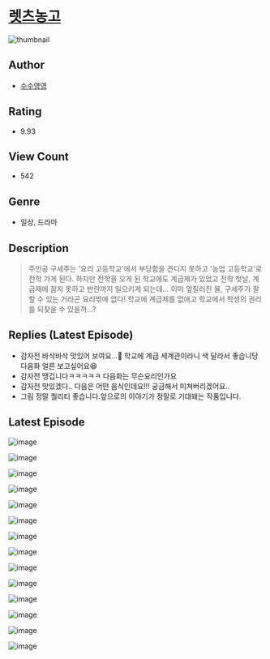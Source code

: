 # [렛츠농고](https://comic.naver.com/bestChallenge/list?titleId=810472)
![thumbnail](https://image-comic.pstatic.net/user_contents_data/challenge_comic/2023/05/23/upload_7364056312796295778_480x623.jpeg)

## Author
- [수수영영](https://comic.naver.com/artistTitle?id=366918)

## Rating
- 9.93

## View Count
- 542

## Genre
- 일상, 드라마

## Description
> 주인공 구세주는 '요리 고등학교'에서 부당함을 견디지 못하고 '농업 고등학교'로 전학 가게 된다. 하지만 전학을 오게 된 학교에도 계급제가 있었고 전학 첫날, 계급제에 참지 못하고 반란까지 일으키게 되는데... 이미 엎질러진 물, 구세주가 잘 할 수 있는 거라곤 요리밖에 없다! 학교에 계급제를 없애고 학교에서 학생의 권리를 되찾을 수 있을까...?

## Replies (Latest Episode)
- 감자전 바삭바삭 맛있어 보여요...🤤 학교에 계급 세계관이라니 색 달라서 좋습니당 다음화 얼른 보고싶어요😆
- 감자전 땡깁니다ㅋㅋㅋㅋㅋ 다음화는 무슨요리인가요
- 감자전 맛있겠다.. 다음은 어떤 음식인데요!!! 궁금해서 미쳐버리겠어요..
- 그림 정말 퀄리티 좋습니다.앞으로의 이야기가 정말로 기대돼는 작품입니다.

## Latest Episode
![image](https://image-comic.pstatic.net/user_contents_data/challenge_comic/2023/05/23/366918/upload_3834031376637964598.jpeg)

![image](https://image-comic.pstatic.net/user_contents_data/challenge_comic/2023/05/23/366918/upload_7149012734208194617.jpeg)

![image](https://image-comic.pstatic.net/user_contents_data/challenge_comic/2023/05/23/366918/upload_3473512478958565426.jpeg)

![image](https://image-comic.pstatic.net/user_contents_data/challenge_comic/2023/05/23/366918/upload_4121979362917692774.jpeg)

![image](https://image-comic.pstatic.net/user_contents_data/challenge_comic/2023/05/23/366918/upload_4135492137521669431.jpeg)

![image](https://image-comic.pstatic.net/user_contents_data/challenge_comic/2023/05/23/366918/upload_3472387692236792422.jpeg)

![image](https://image-comic.pstatic.net/user_contents_data/challenge_comic/2023/05/23/366918/upload_3617294511457395298.jpeg)

![image](https://image-comic.pstatic.net/user_contents_data/challenge_comic/2023/05/23/366918/upload_3690477129195272034.jpeg)

![image](https://image-comic.pstatic.net/user_contents_data/challenge_comic/2023/05/23/366918/upload_3618753566958052409.jpeg)

![image](https://image-comic.pstatic.net/user_contents_data/challenge_comic/2023/05/23/366918/upload_3473228817779286839.jpeg)

![image](https://image-comic.pstatic.net/user_contents_data/challenge_comic/2023/05/23/366918/upload_3703702948488099938.jpeg)

![image](https://image-comic.pstatic.net/user_contents_data/challenge_comic/2023/05/23/366918/upload_3977864170667651635.jpeg)

![image](https://image-comic.pstatic.net/user_contents_data/challenge_comic/2023/05/23/366918/upload_4122817200156390706.jpeg)

![image](https://image-comic.pstatic.net/user_contents_data/challenge_comic/2023/05/23/366918/upload_4048795667075773494.jpeg)
